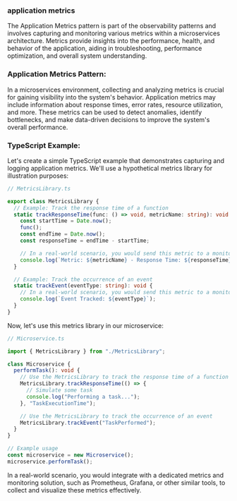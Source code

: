 ### application metrics

The Application Metrics pattern is part of the observability patterns and involves capturing and monitoring various metrics within a microservices architecture. Metrics provide insights into the performance, health, and behavior of the application, aiding in troubleshooting, performance optimization, and overall system understanding.

### Application Metrics Pattern:

In a microservices environment, collecting and analyzing metrics is crucial for gaining visibility into the system's behavior. Application metrics may include information about response times, error rates, resource utilization, and more. These metrics can be used to detect anomalies, identify bottlenecks, and make data-driven decisions to improve the system's overall performance.

### TypeScript Example:

Let's create a simple TypeScript example that demonstrates capturing and logging application metrics. We'll use a hypothetical metrics library for illustration purposes:

```typescript
// MetricsLibrary.ts

export class MetricsLibrary {
  // Example: Track the response time of a function
  static trackResponseTime(func: () => void, metricName: string): void {
    const startTime = Date.now();
    func();
    const endTime = Date.now();
    const responseTime = endTime - startTime;

    // In a real-world scenario, you would send this metric to a monitoring system.
    console.log(`Metric: ${metricName} - Response Time: ${responseTime}ms`);
  }

  // Example: Track the occurrence of an event
  static trackEvent(eventType: string): void {
    // In a real-world scenario, you would send this metric to a monitoring system.
    console.log(`Event Tracked: ${eventType}`);
  }
}
```

Now, let's use this metrics library in our microservice:

```typescript
// Microservice.ts

import { MetricsLibrary } from "./MetricsLibrary";

class Microservice {
  performTask(): void {
    // Use the MetricsLibrary to track the response time of a function
    MetricsLibrary.trackResponseTime(() => {
      // Simulate some task
      console.log("Performing a task...");
    }, "TaskExecutionTime");

    // Use the MetricsLibrary to track the occurrence of an event
    MetricsLibrary.trackEvent("TaskPerformed");
  }
}

// Example usage
const microservice = new Microservice();
microservice.performTask();
```

In a real-world scenario, you would integrate with a dedicated metrics and monitoring solution, such as Prometheus, Grafana, or other similar tools, to collect and visualize these metrics effectively.
